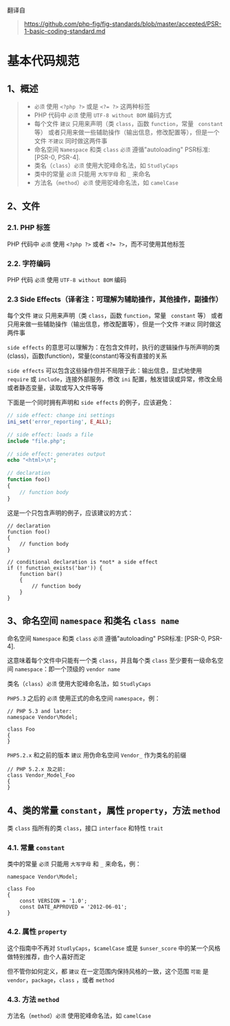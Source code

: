 翻译自 
> https://github.com/php-fig/fig-standards/blob/master/accepted/PSR-1-basic-coding-standard.md

# 基本代码规范  
  
## 1、概述  
> * `必须` 使用 `<?php ?>` 或是 `<?= ?>` 这两种标签  
> * PHP 代码中 `必须` 使用 `UTF-8 without BOM` 编码方式  
> * 每个文件 `建议` 只用来声明（类 `class`，函数 `function`，常量 ` constant` 等） 或者只用来做一些辅助操作（输出信息，修改配置等），但是一个文件 `不建议` 同时做这两件事  
> * 命名空间 `Namespace` 和类 `class` `必须` 遵循"autoloading" PSR标准: [PSR-0, PSR-4].  
> * 类名（`class`）`必须` 使用大驼峰命名法，如 `StudlyCaps`  
> * 类中的常量 `必须` 只能用 `大写字母` 和 `_` 来命名  
> * 方法名（`method`）`必须` 使用驼峰命名法，如 `camelCase`  
  
## 2、文件  
### 2.1. PHP 标签  
PHP 代码中 `必须` 使用 `<?php ?>` 或者 `<?= ?>`，而不可使用其他标签  
  
### 2.2. 字符编码  
PHP 代码 `必须` 使用 `UTF-8 without BOM` 编码  
  
### 2.3 Side Effects（译者注：可理解为辅助操作，其他操作，副操作）  
每个文件 `建议` 只用来声明（类 `class`，函数 `function`，常量 ` constant` 等） 或者只用来做一些辅助操作（输出信息，修改配置等），但是一个文件 `不建议` 同时做这两件事  
   
`side effects` 的意思可以理解为：在包含文件时，执行的逻辑操作与所声明的类(class)，函数(function)，常量(constant)等没有直接的关系   
  
`side effects` 可以包含这些操作但并不局限于此：输出信息，显式地使用 `require` 或 `include`，连接外部服务，修改 `ini` 配置，触发错误或异常，修改全局或者静态变量，读取或写入文件等等   
  
下面是一个同时拥有声明和 `side effects` 的例子，应该避免：  
  
  
``` php
// side effect: change ini settings
ini_set('error_reporting', E_ALL);
  
// side effect: loads a file
include "file.php";
  
// side effect: generates output
echo "<html>\n";
  
// declaration
function foo()
{
    // function body
}
```  

这是一个只包含声明的例子，应该建议的方式：  


```  
// declaration
function foo()
{
    // function body
}

// conditional declaration is *not* a side effect
if (! function_exists('bar')) {
    function bar()
    {
        // function body
    }
}  
```    
  
## 3、命名空间 `namespace` 和类名 `class name`   
  
命名空间 `Namespace` 和类 `class` `必须` 遵循"autoloading" PSR标准: [PSR-0, PSR-4].    
  
这意味着每个文件中只能有一个类 `class`，并且每个类 `class` 至少要有一级命名空间 `namespace`：即一个顶级的 `vendor name`    
  
类名（`class`）`必须` 使用大驼峰命名法，如 `StudlyCaps`    
  
`PHP5.3` 之后的 `必须` 使用正式的命名空间 `namespace`，例：    
  
```  
// PHP 5.3 and later:
namespace Vendor\Model;
  
class Foo
{
}
```  

`PHP5.2.x` 和之前的版本 `建议` 用伪命名空间 `Vendor_` 作为类名的前缀  

```  
// PHP 5.2.x 及之前:
class Vendor_Model_Foo
{
} 
```  
  
## 4、类的常量 `constant`，属性 `property`，方法 `method`  
类 `class` 指所有的类 `class`，接口 `interface` 和特性 `trait`  
  
### 4.1. 常量 `constant`  
类中的常量 `必须` 只能用 `大写字母` 和 `_` 来命名，例：  
  
```  
namespace Vendor\Model;
  
class Foo
{
    const VERSION = '1.0';
    const DATE_APPROVED = '2012-06-01';
}
```  
  
### 4.2. 属性 `property`  
这个指南中不再对 `StudlyCaps`，`$camelCase` 或是 `$unser_score` 中的某一个风格做特别推荐，由个人喜好而定  
  
但不管你如何定义，都 `建议` 在一定范围内保持风格的一致，这个范围 `可能` 是 `vendor`，`package`，`class`  ，或者 `method`  
  
### 4.3. 方法 `method`  
方法名（`method`）`必须` 使用驼峰命名法，如 `camelCase`      